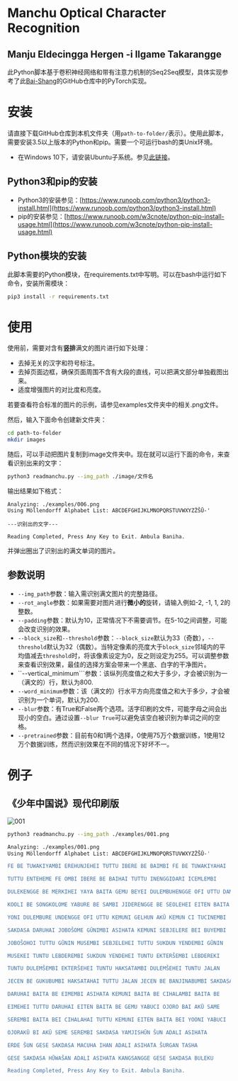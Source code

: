 # Manchu Optical Character Recognition
## Manju Eldecingga Hergen -i Ilgame Takarangge

此Python脚本基于卷积神经网络和带有注意力机制的Seq2Seq模型，具体实现参考了此[Bai-Shang](https://github.com/bai-shang/crnn_seq2seq_ocr_pytorch)的GitHub仓库中的PyTorch实现。

# 安装
请直接下载GitHub仓库到本机文件夹（用```path-to-folder/```表示）。使用此脚本，需要安装3.5以上版本的Python和pip。需要一个可运行bash的类Unix环境。
* 在Windows 10下，请安装Ubuntu子系统。参见[此链接](https://www.ssl.com/zh-CN/%E5%A6%82%E4%BD%95/%E5%90%AF%E7%94%A8linux%E5%AD%90%E7%B3%BB%E7%BB%9F%E5%AE%89%E8%A3%85ubuntu-Windows-10/)。

## Python3和pip的安装

* Python3的安装参见：[https://www.runoob.com/python3/python3-install.html](https://www.runoob.com/python3/python3-install.html)
* pip的安装参见：[https://www.runoob.com/w3cnote/python-pip-install-usage.html](https://www.runoob.com/w3cnote/python-pip-install-usage.html)

## Python模块的安装
此脚本需要的Python模块，在requirements.txt中写明。可以在bash中运行如下命令，安装所需模块：
```bash
pip3 install -r requirements.txt
```
# 使用

使用前，需要对含有**竖排**满文的图片进行如下处理：
* 去掉无关的汉字和符号标注。
* 去掉页面边框，确保页面周围不含有大段的直线，可以把满文部分单独截图出来。
* 适度增强图片的对比度和亮度。

若要查看符合标准的图片的示例，请参见examples文件夹中的相关.png文件。

然后，输入下面命令创建新文件夹：
```bash
cd path-to-folder
mkdir images
```
随后，可以手动把图片复制到image文件夹中。现在就可以运行下面的命令，来查看识别出来的文字：
```bash
python3 readmanchu.py --img_path ./image/文件名
```
输出结果如下格式：
```
Analyzing: ./examples/006.png
Using Möllendorff Alphabet List: ABCDEFGHIJKLMNOPQRSTUVWXYZŽŠŪ-'

---识别出的文字---

Reading Completed, Press Any Key to Exit. Ambula Baniha.
```

并弹出圈出了识别出的满文单词的图片。

## 参数说明
* ```--img_path```参数：输入需识别满文图片的完整路径。
* ```--rot_angle```参数：如果需要对图片进行**微小的**旋转，请输入例如-2, -1, 1, 2的整数。
* ```--padding```参数：默认为10，正常情况下不需要调节。在5-10之间调整，可能会改变识别的效果。
* ```--block_size```和```--threshold```参数：```--block_size```默认为33（奇数），```--threshold```默认为32（偶数）。当特定像素的亮度大于```block_size```邻域内的平均值减去```threshold```时，将该像素设定为0，反之则设定为255。可以调整参数来查看识别效果，最佳的选择方案会带来一个黑底、白字的干净图片。
* ``--vertical_minimum```参数：该纵列亮度值之和大于多少，才会被识别为一（满文的）行，默认为800.
* ```--word_minimum```参数：该（满文的）行水平方向亮度值之和大于多少，才会被识别为一个单词，默认为200.
* ```--blur```参数：有True和False两个选项。活字印刷的文件，可能字母之间会出现小的空白。通过设置```--blur True```可以避免该空白被识别为单词之间的空格。
* ```--pretrained```参数：目前有0和1两个选择，0使用75万个数据训练，1使用12万个数据训练，然而识别效果在不同的情况下好坏不一。

# 例子
## 《少年中国说》现代印刷版
![001](https://raw.githubusercontent.com/tyotakuki/ManchuOCR/main/examples/001.png)
```bash
python3 readmanchu.py --img_path ./examples/001.png

Analyzing: ./examples/001.png
Using Möllendorff Alphabet List: ABCDEFGHIJKLMNOPQRSTUVWXYZŽŠŪ-'

FE BE TUWAKIYAMBI EREHUNJEHEI TUTTU IBERE BE BAIMBI FE BE TUWAKIYAHAI 

TUTTU ENTEHEME FE OMBI IBERE BE BAIHAI TUTTU INENGGIDARI ICEMLEMBI 

DULEKENGGE BE MERKIHEI YAYA BAITA GEMU BEYEI DULEMBUHENGGE OFI UTTU DAMU 

KOOLI BE SONGKOLOME YABURE BE SAMBI JIDERENGGE BE SEOLEHEI EITEN BAITA 

YONI DULEMBURE UNDENGGE OFI UTTU KEMUNI GELHUN AKŪ KEMUN CI TUCINEMBI 

SAKDASA DARUHAI JOBOŠOME GŪNIMBI ASIHATA KEMUNI SEBJELERE BEI BUYEMBI 

JOBOŠOHOI TUTTU GŪNIN MUSEMBI SEBJELEHEI TUTTU SUKDUN YENDEMBI GŪNIN 

MUSEKEI TUNTU LEBDEREMBI SUKDUN YENDEHEI TUNTU EKTERŠEMBI LEBDEREKI 

TUNTU DULEMŠEMBI EKTERŠEHEI TUNTU HAKSATAMBI DULEMŠEHEI TUNTU JALAN 

JECEN BE GUKUBUMBI HAKSATAHAI TUTTU JALAN JECEN BE BANJINABUMBI SAKDASA 

DARUHAI BAITA BE EIMEMBI ASIHATA KEMUNI BAITA BE CIHALAMBI BAITA BE 

EIMEHEI TUTTU DARUHAI EITEN BAITA BE GEMU YABUCI OJORO BAI AKŪ SAME 

SEREMBI BAITA BEI CIHALAHAI TUTTU KEMUNI EITEN BAITA BEI YOONI YABUCI 

OJORAKŪ BI AKŪ SEME SEREMBI SAKDASA YAMJISHŪN ŠUN ADALI ASIHATA 

ERDE ŠUN GESE SAKDASA MACUHA IHAN ADALI ASIHATA ŠURGAN TASHA 

GESE SAKDASA HŪWAŠAN ADALI ASIHATA KANGSANGGE GESE SAKDASA BULEKU 

Reading Completed, Press Any Key to Exit. Ambula Baniha.

```
